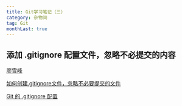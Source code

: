 ```yaml
---
title: Git学习笔记（三）
category: 杂物间
tag: Git
monthLast: true
---
```


## 添加 .gitignore 配置文件，忽略不必提交的内容

[廖雪峰](http://www.liaoxuefeng.com/wiki/0013739516305929606dd18361248578c67b8067c8c017b000/0013758404317281e54b6f5375640abbb11e67be4cd49e0000)

[如何创建.gitignore文件，忽略不必要提交的文件](http://zhidao.baidu.com/link?url=FZ7piakFlmvA96op1r06E1MLs3XIrjQB7MSLHRBqwj6hzef_9zTUFuD9EQNKkZfg8Yb8ozQWkGR_8_t2Y3OwnYdfhtF2wvydnYkEUfhDNHK)

[Git 的 .gitignore 配置](http://www.cnblogs.com/haiq/archive/2012/12/26/2833746.html)